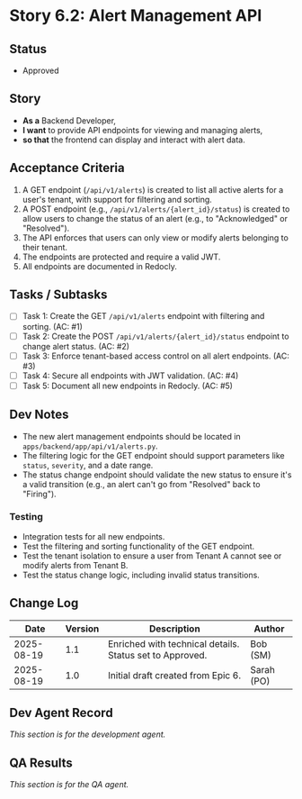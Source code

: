 # Story 6.2: Alert Management API

## Status
- Approved

## Story
- **As a** Backend Developer,
- **I want** to provide API endpoints for viewing and managing alerts,
- **so that** the frontend can display and interact with alert data.

## Acceptance Criteria
1.  A GET endpoint (`/api/v1/alerts`) is created to list all active alerts for a user's tenant, with support for filtering and sorting.
2.  A POST endpoint (e.g., `/api/v1/alerts/{alert_id}/status`) is created to allow users to change the status of an alert (e.g., to "Acknowledged" or "Resolved").
3.  The API enforces that users can only view or modify alerts belonging to their tenant.
4.  The endpoints are protected and require a valid JWT.
5.  All endpoints are documented in Redocly.

## Tasks / Subtasks
- [ ] Task 1: Create the GET `/api/v1/alerts` endpoint with filtering and sorting. (AC: #1)
- [ ] Task 2: Create the POST `/api/v1/alerts/{alert_id}/status` endpoint to change alert status. (AC: #2)
- [ ] Task 3: Enforce tenant-based access control on all alert endpoints. (AC: #3)
- [ ] Task 4: Secure all endpoints with JWT validation. (AC: #4)
- [ ] Task 5: Document all new endpoints in Redocly. (AC: #5)

## Dev Notes
- The new alert management endpoints should be located in `apps/backend/app/api/v1/alerts.py`.
- The filtering logic for the GET endpoint should support parameters like `status`, `severity`, and a date range.
- The status change endpoint should validate the new status to ensure it's a valid transition (e.g., an alert can't go from "Resolved" back to "Firing").

### Testing
- Integration tests for all new endpoints.
- Test the filtering and sorting functionality of the GET endpoint.
- Test the tenant isolation to ensure a user from Tenant A cannot see or modify alerts from Tenant B.
- Test the status change logic, including invalid status transitions.

## Change Log
| Date | Version | Description | Author |
| --- | --- | --- | --- |
| 2025-08-19 | 1.1 | Enriched with technical details. Status set to Approved. | Bob (SM) |
| 2025-08-19 | 1.0 | Initial draft created from Epic 6. | Sarah (PO) |

## Dev Agent Record
*This section is for the development agent.*

## QA Results
*This section is for the QA agent.*

